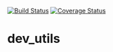 [![Build Status](https://travis-ci.org/H3nSte1n/dev_utils.svg?branch=master)](https://travis-ci.org/H3nSte1n/dev_utils) [![Coverage Status](https://coveralls.io/repos/github/H3nSte1n/dev_utils/badge.svg?branch=master)](https://coveralls.io/github/H3nSte1n/dev_utils?branch=master)

# dev_utils